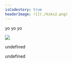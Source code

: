 ```yaml
---
isCodestory: true
headerImage: ![](./ksks2.png)
---
```


 

 

yo yo yo

![](./ksks.png)


undefined



undefined

